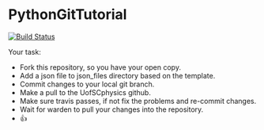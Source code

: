 # PythonGitTutorial

[![Build Status](https://travis-ci.org/uofscphysics/PythonGitTutorial.svg?branch=master)](https://travis-ci.org/uofscphysics/PythonGitTutorial)

Your task:
- Fork this repository, so you have your open copy.
- Add a json file to json_files directory based on the template.
- Commit changes to your local git branch.
- Make a pull to the UofSCphysics github.
- Make sure travis passes, if not fix the problems and re-commit changes.
- Wait for warden to pull your changes into the repository.
- :+1:

